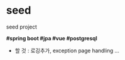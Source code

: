 # seed
seed project

**#spring boot #jpa #vue #postgresql**

- 할 것 : 로깅추가, exception page handling ...
